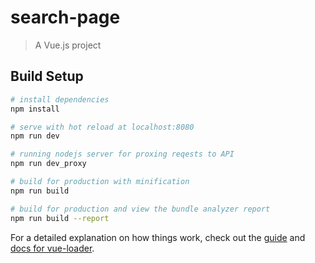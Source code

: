 # search-page

> A Vue.js project

## Build Setup

``` bash
# install dependencies
npm install

# serve with hot reload at localhost:8080
npm run dev

# running nodejs server for proxing reqests to API
npm run dev_proxy

# build for production with minification
npm run build

# build for production and view the bundle analyzer report
npm run build --report
```

For a detailed explanation on how things work, check out the [guide](http://vuejs-templates.github.io/webpack/) and [docs for vue-loader](http://vuejs.github.io/vue-loader).
